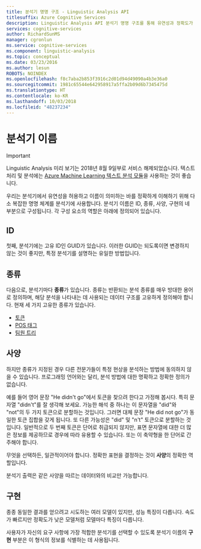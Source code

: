 ```yaml
---
title: 분석기 명명 구조 - Linguistic Analysis API
titlesuffix: Azure Cognitive Services
description: Linguistic Analysis API 분석기 명명 구조를 통해 유연성과 정확도가 구현되는 방식을 알아봅니다.
services: cognitive-services
author: RichardSunMS
manager: cgronlun
ms.service: cognitive-services
ms.component: linguistic-analysis
ms.topic: conceptual
ms.date: 03/23/2016
ms.author: lesun
ROBOTS: NOINDEX
ms.openlocfilehash: f8c7aba2b853f3916c2d01d94d49090a4b3e36a0
ms.sourcegitcommit: 1981c65544e642958917a5ffa2b09d6b7345475d
ms.translationtype: HT
ms.contentlocale: ko-KR
ms.lasthandoff: 10/03/2018
ms.locfileid: "48237234"
---
```

# <a name="analyzer-names"></a>분석기 이름

> [!IMPORTANT]
> Linguistic Analysis 미리 보기는 2018년 8월 9일부로 서비스 해제되었습니다. 텍스트 처리 및 분석에는 [Azure Machine Learning 텍스트 분석 모듈](https://docs.microsoft.com/azure/machine-learning/studio-module-reference/text-analytics)을 사용하는 것이 좋습니다.

우리는 분석기에서 유연성을 허용하고 이름이 의미하는 바를 정확하게 이해하기 위해 다소 복잡한 명명 체계를 분석기에 사용합니다.
분석기 이름은 ID, 종류, 사양, 구현의 네 부분으로 구성됩니다.
각 구성 요소의 역할은 아래에 정의되어 있습니다.

## <a name="id"></a>ID
첫째, 분석기에는 고유 ID인 GUID가 있습니다.
이러한 GUID는 되도록이면 변경하지 않는 것이 좋지만, 특정 분석기를 설명하는 유일한 방법입니다.

## <a name="kind"></a>종류
다음으로, 분석기마다 **종류**가 있습니다.
종류는 반환되는 분석 종류를 매우 방대한 용어로 정의하며, 해당 분석을 나타내는 데 사용되는 데이터 구조를 고유하게 정의해야 합니다.
현재 세 가지 고유한 종류가 있습니다.
 - [토큰](Sentences-and-Tokens.md)
 - [POS 태그](Pos-Tagging.md)
 - [팀원 트리](constituency-parsing.md)

## <a name="specification"></a>사양
하지만 종류가 지정된 경우 다른 전문가들이 특정 현상을 분석하는 방법에 동의하지 않을 수 있습니다.
프로그래밍 언어와는 달리, 분석 방법에 대한 명확하고 정확한 정의가 없습니다.

예를 들어 영어 문장 "He didn't go"에서 토큰을 찾으려 한다고 가정해 봅시다.
특히 문자열 "didn't"를 잘 생각해 보세요.
가능한 해석 중 하나는 이 문자열을 "did"와 "not"의 두 가지 토큰으로 분할하는 것입니다.
그러면 대체 문장 "He did not go"가 동일한 토큰 집합을 갖게 됩니다.
또 다른 가능성은 "did" 및 "n't" 토큰으로 분할하는 것입니다.
일반적으로 두 번째 토큰은 단어로 취급되지 않지만, 표면 문자열에 대한 더 많은 정보를 제공하므로 경우에 따라 유용할 수 있습니다.
또는 이 축약형을 한 단어로 간주해야 합니다.

무엇을 선택하든, 일관적이어야 합니다.
정확한 표현을 결정하는 것이 **사양**의 정확한 역할입니다.

분석기 출력은 같은 사양을 따르는 데이터와의 비교만 가능합니다.

## <a name="implementation"></a>구현

종종 동일한 결과를 얻으려고 시도하는 여러 모델이 있지만, 성능 특징이 다릅니다.
속도가 빠르지만 정확도가 낮은 모델처럼 모델마다 특징이 다릅니다.

사용자가 자신의 요구 사항에 가장 적합한 분석기를 선택할 수 있도록 분석기 이름의 **구현** 부분은 이 형식의 정보를 식별하는 데 사용됩니다.
